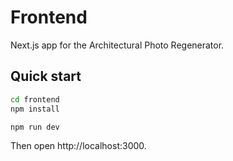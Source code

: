 # Frontend

Next.js app for the Architectural Photo Regenerator.

## Quick start

```bash
cd frontend
npm install

npm run dev
```
Then open http://localhost:3000.
